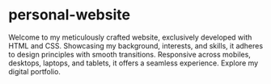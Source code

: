 # personal-website
Welcome to my meticulously crafted website, exclusively developed with HTML and CSS. Showcasing my background, interests, and skills, it adheres to design principles with smooth transitions. Responsive across mobiles, desktops, laptops, and tablets, it offers a seamless experience. Explore my digital portfolio.
